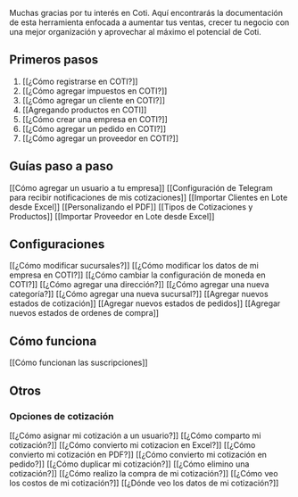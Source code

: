 Muchas gracias por tu interés en Coti. Aquí encontrarás la documentación de esta herramienta enfocada a aumentar tus ventas, crecer tu negocio con una mejor organización y aprovechar al máximo el potencial de Coti. 

## Primeros pasos

1. [[¿Cómo registrarse en COTI?]]
2. [[¿Cómo agregar impuestos en COTI?]] 
3. [[¿Cómo agregar un cliente en COTI?]] 
4. [[Agregando productos en COTI]]
5. [[¿Cómo crear una empresa en COTI?]]
6. [[¿Cómo agregar un pedido en COTI?]]
7. [[¿Cómo agregar un proveedor en COTI?]]

## Guías paso a paso
[[Cómo agregar un usuario a tu empresa]]
[[Configuración de Telegram para recibir notificaciones de mis cotizaciones]]
[[Importar Clientes en Lote desde Excel]]
[[Personalizando el PDF]]
[[Tipos de Cotizaciones y Productos]]
[[Importar Proveedor en Lote desde Excel]]

## Configuraciones
[[¿Cómo modificar sucursales?]]
[[¿Cómo modificar los datos de mi empresa en COTI?]]
[[¿Cómo cambiar la configuración de moneda en COTI?]]
[[¿Cómo agregar una dirección?]]
[[¿Cómo agregar una nueva categoría?]]
[[¿Cómo agregar una nueva sucursal?]]
[[Agregar nuevos estados de cotización]]
[[Agregar nuevos estados de pedidos]]
[[Agregar nuevos estados de ordenes de compra]]

## Cómo funciona
[[Cómo funcionan las suscripciones]]

## Otros 
### Opciones de cotización
[[¿Cómo asignar mi cotización a un usuario?]]
[[¿Cómo comparto mi cotización?]]
[[¿Cómo convierto mi cotizacion en Excel?]]
[[¿Cómo convierto mi cotización en PDF?]]
[[¿Cómo convierto mi cotización en pedido?]]
[[¿Cómo duplicar mi cotización?]]
[[¿Cómo elimino una cotización?]]
[[¿Cómo realizo la compra de mi cotización?]]
[[¿Cómo veo los costos de mi cotización?]]
[[¿Dónde veo los datos de mi cotización?]]
